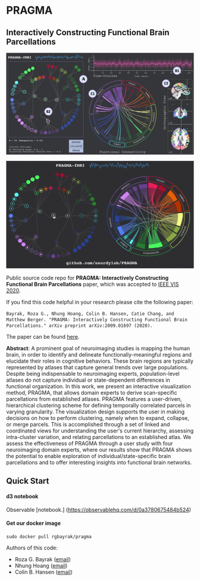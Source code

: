 # PRAGMA
## Interactively Constructing Functional Brain Parcellations

![Method overview](figures/teaser.png)

![Functional Connectivity](figures/tweet.gif)

Public source code repo for **PRAGMA: Interactively Constructing Functional Brain Parcellations** paper, which was accepted to [IEEE VIS 2020](http://ieeevis.org/year/2020/welcome).


If you find this code helpful in your research please cite the following paper:

```
Bayrak, Roza G., Nhung Hoang, Colin B. Hansen, Catie Chang, and Matthew Berger. "PRAGMA: Interactively Constructing Functional Brain Parcellations." arXiv preprint arXiv:2009.01697 (2020).
```

The paper can be found [here](https://arxiv.org/abs/2009.01697).

**Abstract**: A prominent goal of neuroimaging studies is mapping the human brain, in order to identify and delineate functionally-meaningful regions and elucidate their roles in cognitive behaviors. These brain regions are typically represented by atlases that capture general trends over large populations. Despite being indispensable to neuroimaging experts, population-level atlases do not capture individual or state-dependent differences in functional organization. In this work, we present an interactive visualization method, PRAGMA, that allows domain experts to derive scan-specific parcellations from established atlases. PRAGMA features a user-driven, hierarchical clustering scheme for defining temporally correlated parcels in varying granularity. The visualization design supports the user in making decisions on how to perform clustering, namely when to expand, collapse, or merge parcels. This is accomplished through a set of linked and coordinated views for understanding the user's current hierarchy, assessing intra-cluster variation, and relating parcellations to an established atlas. We assess the effectiveness of PRAGMA through a user study with four neuroimaging domain experts, where our results show that PRAGMA shows the potential to enable exploration of individual/state-specific brain parcellations and to offer interesting insights into functional brain networks.

## Quick Start
#### d3 notebook
Observable [notebook.] (https://observablehq.com/d/0a3780675484b524)
#### Get our docker image
```
sudo docker pull rgbayrak/pragma
```

Authors of this code:
- Roza G. Bayrak ([email](mailto:roza.g.bayrak@vanderbilt.edu))
- Nhung Hoang ([email](mailto:nhung.hoang@vanderbilt.edu))
- Colin B. Hansen ([email](mailto:colin.b.hansen@vanderbilt.edu))


